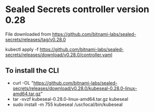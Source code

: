 # Sealed Secrets controller version 0.28

File downloaded from https://github.com/bitnami-labs/sealed-secrets/releases/tag/v0.28.0


kubectl apply -f https://github.com/bitnami-labs/sealed-secrets/releases/download/v0.28.0/controller.yaml

## To install the CLI 

* curl -OL "https://github.com/bitnami-labs/sealed-secrets/releases/download/v0.28.0/kubeseal-0.28.0-linux-amd64.tar.gz"
* tar -xvzf kubeseal-0.28.0-linux-amd64.tar.gz kubeseal
* sudo install -m 755 kubeseal /usr/local/bin/kubeseal
